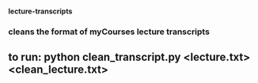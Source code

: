 #### lecture-transcripts
### cleans the format of myCourses lecture transcripts
## to run: python clean_transcript.py <lecture.txt> <clean_lecture.txt>
